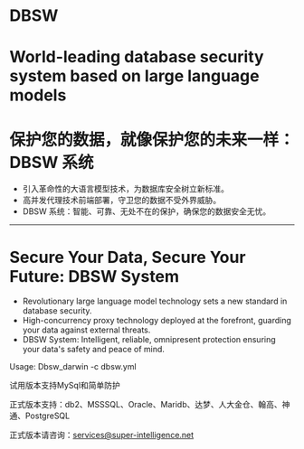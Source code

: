 # DBSW

# World-leading database security system based on large language models

# 保护您的数据，就像保护您的未来一样：DBSW 系统

- 引入革命性的大语言模型技术，为数据库安全树立新标准。
- 高并发代理技术前端部署，守卫您的数据不受外界威胁。
- DBSW 系统：智能、可靠、无处不在的保护，确保您的数据安全无忧。

---

# Secure Your Data, Secure Your Future: DBSW System

- Revolutionary large language model technology sets a new standard in database security.
- High-concurrency proxy technology deployed at the forefront, guarding your data against external threats.
- DBSW System: Intelligent, reliable, omnipresent protection ensuring your data's safety and peace of mind.


Usage: Dbsw_darwin -c dbsw.yml

试用版本支持MySql和简单防护

正式版本支持：db2、MSSSQL、Oracle、Maridb、达梦、人大金仓、翰高、神通、PostgreSQL

正式版本请咨询：services@super-intelligence.net


